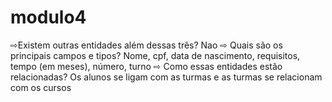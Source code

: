 # modulo4

⇨Existem outras entidades além dessas três?
Nao
⇨ Quais são os principais campos e tipos?
Nome, cpf, data de nascimento, requisitos, tempo (em meses), número, turno
⇨ Como essas entidades estão relacionadas?
Os alunos se ligam com as turmas e as turmas se relacionam com os cursos
